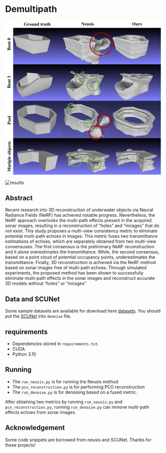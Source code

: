 # Demultipath
![results](./assets/results2.jpg)



![results](./assets/results1.jpg)
## Abstract

Recent research into 3D reconstruction of underwater objects via Neural Radiance Fields (NeRF) has achieved notable progress.
Nevertheless, the NeRF approach overlooks the multi-path effects present in the acquired sonar images, resulting in a reconstruction
of “holes” and “mirages” that do not exist. This study proposes a multi-view consistency metric to eliminate potential multi-path
echoes in images. This metric fuses two transmittance estimations of echoes, which are separately obtained from two multi-view
consensuses. The first consensus is the preliminary NeRF reconstruction and it alone overestimates the transmittance. While,
the second consensus, based on a point cloud of potential occupancy points, underestimates the transmittance. Finally, 3D reconstruction is achieved via the NeRF method based on sonar images free of multi-path echoes. Through simulated experiments,
the proposed method has been shown to successfully eliminate multi-path effects in the sonar images and reconstruct accurate 3D
models without “holes” or “mirages”

## Data and SCUNet
Some sample datasets are available for download here [datasets](https://drive.google.com/drive/folders/1YxgR2I4HUcQujKw1IFR7Te8R4z5kLKbA?usp=drive_link).
You should put the [SCUNet](https://drive.google.com/drive/folders/1EsDpwl9CpIDFMqgzajKi_wwrz3Fi8Zry?usp=drive_link) into `denoise` file. 


## requirements
- Dependencies stored in `requirements.txt`.
- CUDA
- Python 3.10

## Running
- The `run_neusis.py` is for running the Neusis method
- The `pco_reconstruction.py` is for performing PCO reconstruction
- The `run_denoise.py` is for denoising based on a fused metric.
  
After obtaining two metrics by running `run_neusis.py` and `pco_reconstruction.py`, running `run_denoise.py` can remove multi-path effects echoes from sonar images.

## Acknowledgement
Some code snippets are borrowed from neusis and SCUNet. Thanks for these projects!
